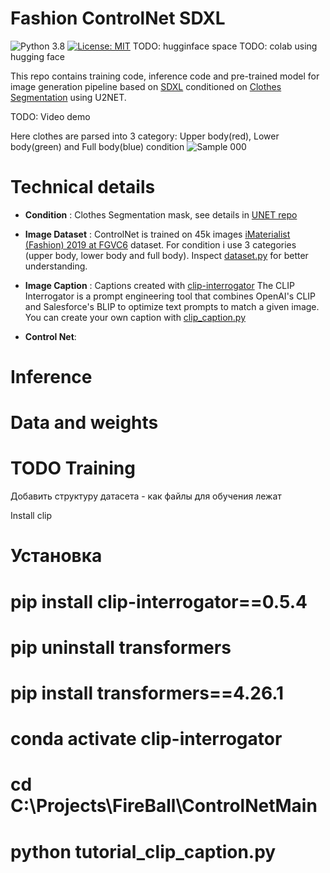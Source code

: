 # Fashion ControlNet SDXL #

![Python 3.8](https://img.shields.io/badge/python-3.8-green.svg)
[![License: MIT](https://img.shields.io/badge/License-MIT-green.svg)](https://opensource.org/licenses/MIT)
TODO: hugginface space
TODO: colab using hugging face

This repo contains training code, inference code and pre-trained model for 
image generation pipeline based on [SDXL](https://huggingface.co/stabilityai/stable-diffusion-xl-base-1.0) conditioned on [Clothes Segmentation](https://github.com/levindabhi/cloth-segmentation) using U2NET.

TODO: Video demo

Here clothes are parsed into 3 category: Upper body(red), Lower body(green) and Full body(blue)
condition
![Sample 000](assets/000.png)

# Technical details

* **Condition** : Clothes Segmentation mask, see details in [UNET repo](https://github.com/levindabhi/cloth-segmentation)

* **Image Dataset** : ControlNet is trained on 45k images [iMaterialist (Fashion) 2019 at FGVC6](https://www.kaggle.com/c/imaterialist-fashion-2019-FGVC6/data) dataset. 
For condition i use 3 categories (upper body, lower body and full body).  Inspect [dataset.py](examples/controlnet/dataset.py) for better understanding.

* **Image Caption** : Captions created with [clip-interrogator](https://github.com/pharmapsychotic/clip-interrogator)
The CLIP Interrogator is a prompt engineering tool that combines OpenAI's CLIP and Salesforce's BLIP to optimize text prompts to match a given image.
You can create your own caption with [clip_caption.py](examples/controlnet/clip_caption.py)

* **Control Net**: 


# Inference



# Data and weights



# TODO Training

Добавить структуру датасета - как файлы для обучения лежат


Install clip
# Установка
# pip install clip-interrogator==0.5.4
# pip uninstall transformers
# pip install transformers==4.26.1

# conda activate clip-interrogator
# cd C:\Projects\FireBall\ControlNetMain
# python tutorial_clip_caption.py

